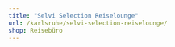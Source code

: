 ```yaml
---
title: "Selvi Selection Reiselounge"
url: /karlsruhe/selvi-selection-reiselounge/
shop: Reisebüro
---
```

